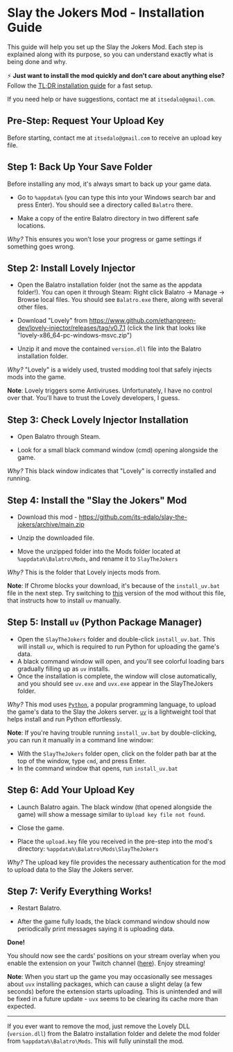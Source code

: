 # Slay the Jokers Mod - Installation Guide

This guide will help you set up the Slay the Jokers Mod. Each step is explained along with its purpose, so you can understand exactly what is being done and why.

⚡ **Just want to install the mod quickly and don't care about anything else?** Follow the [TL;DR installation guide](docs/TLDR-INSTALL.md) for a fast setup.

If you need help or have suggestions, contact me at `itsedalo@gmail.com`.

## Pre-Step: Request Your Upload Key

Before starting, contact me at `itsedalo@gmail.com` to receive an upload key file.

## Step 1: Back Up Your Save Folder

Before installing any mod, it's always smart to back up your game data.

- Go to `%appdata%` (you can type this into your Windows search bar and press Enter). You should see a directory called `Balatro` there.

- Make a copy of the entire Balatro directory in two different safe locations.

*Why?* This ensures you won’t lose your progress or game settings if something goes wrong.

## Step 2: Install Lovely Injector

- Open the Balatro installation folder (not the same as the appdata folder!). You can open it through Steam: Right click Balatro -> Manage -> Browse local files. You should see `Balatro.exe` there, along with several other files.

- Download "Lovely" from https://www.github.com/ethangreen-dev/lovely-injector/releases/tag/v0.7.1 (click the link that looks like "lovely-x86_64-pc-windows-msvc.zip")

- Unzip it and move the contained `version.dll` file into the Balatro installation folder.

*Why?* "Lovely" is a widely used, trusted modding tool that safely injects mods into the game.

**Note**: Lovely triggers some Antiviruses. Unfortunately, I have no control over that. You'll have to trust the Lovely developers, I guess.

## Step 3: Check Lovely Injector Installation

- Open Balatro through Steam.

- Look for a small black command window (cmd) opening alongside the game.

*Why?* This black window indicates that "Lovely" is correctly installed and running.

## Step 4: Install the "Slay the Jokers" Mod

- Download this mod - https://github.com/its-edalo/slay-the-jokers/archive/main.zip

- Unzip the downloaded file.

- Move the unzipped folder into the Mods folder located at `%appdata%\Balatro\Mods`, and rename it to `SlayTheJokers`

*Why?* This is the folder that Lovely injects mods from.

**Note**: If Chrome blocks your download, it's because of the `install_uv.bat` file in the next step. Try switching to [this](https://github.com/its-edalo/slay-the-jokers/tree/feature/no-bat-file) version of the mod without this file, that instructs how to install `uv` manually.

## Step 5: Install `uv` (Python Package Manager)

- Open the `SlayTheJokers` folder and double-click `install_uv.bat`. This will install `uv`, which is required to run Python for uploading the game's data.
- A black command window will open, and you'll see colorful loading bars gradually filling up as `uv` installs.
- Once the installation is complete, the window will close automatically, and you should see `uv.exe` and `uvx.exe` appear in the SlayTheJokers folder.

*Why?* This mod uses [`Python`](https://www.python.org/), a popular programming language, to upload the game's data to the Slay the Jokers server. [`uv`](https://docs.astral.sh/uv/) is a lightweight tool that helps install and run Python effortlessly.

**Note**: If you're having trouble running `install_uv.bat` by double-clicking, you can run it manually in a command line window:
- With the `SlayTheJokers` folder open, click on the folder path bar at the top of the window, type `cmd`, and press Enter.
- In the command window that opens, run `install_uv.bat`

## Step 6: Add Your Upload Key

- Launch Balatro again. The black window (that opened alongside the game) will show a message similar to `Upload key file not found`.

- Close the game.

- Place the `upload.key` file you received in the pre-step into the mod's directory: `%appdata%\Balatro\Mods\SlayTheJokers`

*Why?* The upload key file provides the necessary authentication for the mod to upload data to the Slay the Jokers server.

## Step 7: Verify Everything Works!

- Restart Balatro.

- After the game fully loads, the black command window should now periodically print messages saying it is uploading data.


**Done!**

You should now see the cards' positions on your stream overlay when you enable the extension on your Twitch channel ([here](https://dashboard.twitch.tv/extensions/iaofk5k6d87u31z9uy2joje2fwn347)). Enjoy streaming!

**Note**: When you start up the game you may occasionally see messages about `uvx` installing packages, which can cause a slight delay (a few seconds) before the extension starts uploading. This is unintended and will be fixed in a future update - `uvx` seems to be clearing its cache more than expected.

---

If you ever want to remove the mod, just remove the Lovely DLL (`version.dll`) from the Balatro installation folder and delete the mod folder from `%appdata%\Balatro\Mods`. This will fully uninstall the mod.
